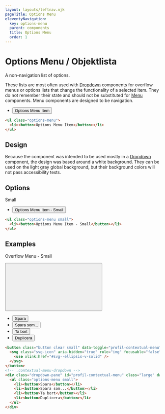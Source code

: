 ```yaml
---
layout: layouts/leftnav.njk
pageTitle: Options Menu
eleventyNavigation:
  key: options-menu
  parent: components
  title: Options Menu
  order: 1
---
```


# Options Menu / Objektlista

<div class="lead">A non-navigation list of options.</div>

These lists are most often used with [Dropdown](../dropdown) components for overflow menus or options lists that change the functionality of a selected item. They do not remember their state and should not be substituted for [Menu](../menu) components. Menu components are designed to be navigation. 

<div class="visual-example light">
  <ul class="options-menu">
    <li><button>Options Menu Item</button>
  </ul>
</div>

``` html
<ul class="options-menu">
  <li><button>Options Menu Item</button></li>
</ul>
```
## Design

Because the component was intended to be used mostly in a [Dropdown](../dropdown ) component, the design was based around a white background. They can be used on the light gray global background, but their background colors will not pass accessibility tests.

## Options

Small
<div class="visual-example light">
  <ul class="options-menu small">
    <li><button>Options Menu Item - Small</button></li>
  </ul>
</div>


``` html
<ul class="options-menu small">
  <li><button>Options Menu Item - Small</button></li>
</ul>
```


## Examples

Overflow Menu - Small
<div class="visual-example">
  <button class="button clear small" data-toggle="profil-contextual-menu" style="margin-bottom: 0;">
    <svg class="svg-icon" aria-hidden="true" role="img" focusable="false" style="position: relative; top: 1px">
      <use xlink:href="#svg--ellipsis-v-solid" />
    </svg>
  </button>
  <!-- .contextual-menu-dropdown -->
  <div class="dropdown-pane" id="profil-contextual-menu" class="large" data-dropdown data-auto-focus="true" data-position="bottom" data-alignment="left" data-v-offset="-1">
    <ul class="options-menu small">
      <li><button>Spara</button></li>
      <li><button>Spara som...</button></li>
      <li><button>Ta bort</button></li>
      <li><button>Duplicera</button></li>
    </ul>
  </div>
</div>

``` html
<button class="button clear small" data-toggle="profil-contextual-menu" style="margin-bottom: 0;">
  <svg class="svg-icon" aria-hidden="true" role="img" focusable="false" style="position: relative; top: 1px">
    <use xlink:href="#svg--ellipsis-v-solid" />
  </svg>
</button>
<!-- .contextual-menu-dropdown -->
<div class="dropdown-pane" id="profil-contextual-menu" class="large" data-dropdown data-auto-focus="true" data-position="bottom" data-alignment="left" data-v-offset="-1">
  <ul class="options-menu small">
    <li><button>Spara</button></li>
    <li><button>Spara som...</button></li>
    <li><button>Ta bort</button></li>
    <li><button>Duplicera</button></li>
  </ul>
</div>
```
